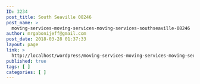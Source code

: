 ```yaml
---
ID: 3234
post_title: South Seaville 08246
post_name: >
  moving-services-moving-services-moving-services-southseaville-08246
author: mrgabonijeff@gmail.com
post_date: 2018-03-28 01:37:33
layout: page
link: >
  http://localhost/wordpress/moving-services-moving-services-moving-services-southseaville-08246/
published: true
tags: [ ]
categories: [ ]
---
```

